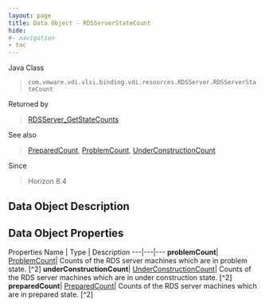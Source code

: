 ```yaml
---
layout: page
title: Data Object - RDSServerStateCount
hide:
#- navigation
- toc
---
```






Java Class
> `com.vmware.vdi.vlsi.binding.vdi.resources.RDSServer.RDSServerStateCount`

Returned by
> [RDSServer_GetStateCounts](vdi.resources.RDSServer.md#getRDSServerStateCounts)

See also
> [PreparedCount](vdi.resources.RDSServer.PreparedCount.md), [ProblemCount](vdi.resources.RDSServer.ProblemCount.md), [UnderConstructionCount](vdi.resources.RDSServer.UnderConstructionCount.md)

Since
> Horizon 8.4


## Data Object Description

## Data Object Properties
Properties
Name |  Type |  Description
---|---|---
**problemCount**| [ProblemCount](vdi.resources.RDSServer.ProblemCount.md)|  Counts of the RDS server machines which are in problem state. [^2]
**underConstructionCount**| [UnderConstructionCount](vdi.resources.RDSServer.UnderConstructionCount.md)|  Counts of the RDS server machines which are in under construction state. [^2]
**preparedCount**| [PreparedCount](vdi.resources.RDSServer.PreparedCount.md)|  Counts of the RDS server machines which are in prepared state. [^2]


 
